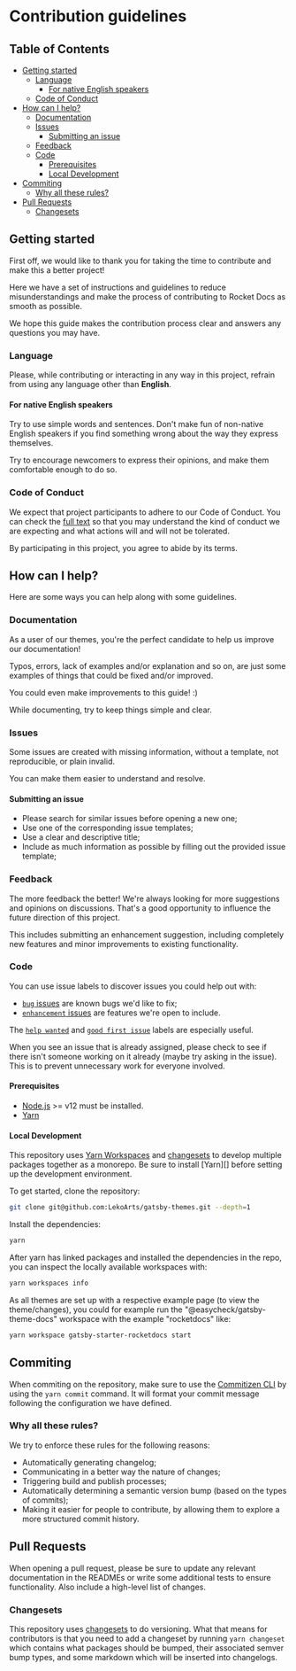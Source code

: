 # Contribution guidelines

## Table of Contents

- [Getting started](#getting-started)
  - [Language](#language)
    - [For native English speakers](#for-native-english-speakers)
  - [Code of Conduct](#code-of-conduct)
- [How can I help?](#how-can-i-help)
  - [Documentation](#documentation)
  - [Issues](#issues)
    - [Submitting an issue](#submitting-an-issue)
  - [Feedback](#feedback)
  - [Code](#code)
    - [Prerequisites](#prerequisites)
    - [Local Development](#local-development)
- [Commiting](#commiting)
  - [Why all these rules?](#why-all-these-rules)
- [Pull Requests](#pull-requests)
  - [Changesets](#changesets)

## Getting started

First off, we would like to thank you for taking the time to contribute and make this a better project!

Here we have a set of instructions and guidelines to reduce misunderstandings and make the process of contributing to Rocket Docs as smooth as possible.

We hope this guide makes the contribution process clear and answers any questions you may have.

### Language

Please, while contributing or interacting in any way in this project, refrain from using any language other than **English**.

#### For native English speakers

Try to use simple words and sentences. Don't make fun of non-native English speakers if you find something wrong about the way they express themselves.

Try to encourage newcomers to express their opinions, and make them comfortable enough to do so.

### Code of Conduct

We expect that project participants to adhere to our Code of Conduct. You can check the [full text](CODE_OF_CONDUCT.md) so that you may understand the kind of conduct we are expecting and what actions will and will not be tolerated.

By participating in this project, you agree to abide by its terms.

## How can I help?

Here are some ways you can help along with some guidelines.

### Documentation

As a user of our themes, you're the perfect candidate to help us improve our documentation!

Typos, errors, lack of examples and/or explanation and so on, are just some examples of things that could be fixed and/or improved.

You could even make improvements to this guide! :)

While documenting, try to keep things simple and clear.

### Issues

Some issues are created with missing information, without a template, not reproducible, or plain
invalid.

You can make them easier to understand and resolve.

#### Submitting an issue

- Please search for similar issues before opening a new one;
- Use one of the corresponding issue templates;
- Use a clear and descriptive title;
- Include as much information as possible by filling out the provided issue template;

### Feedback

The more feedback the better! We're always looking for more suggestions and opinions on discussions. That's a good opportunity to influence the future direction of this project.

This includes submitting an enhancement suggestion, including completely new features and minor improvements to existing functionality.

### Code

You can use issue labels to discover issues you could help out with:

- [`bug` issues](https://github.com/jpedroschmitz/rocketdocs/labels/kind%3A%20bug)
  are known bugs we'd like to fix;
- [`enhancement` issues](https://github.com/jpedroschmitz/rocketdocs/labels/type%3A%20feature%20request)
  are features we're open to include.

The
[`help wanted`](https://github.com/jpedroschmitz/rocketdocs/labels/help%20wanted)
and
[`good first issue`](https://github.com/jpedroschmitz/rocketdocs/labels/good%20first%20issue)
labels are especially useful.

When you see an issue that is already assigned, please check to see if there isn't someone working on it already (maybe try asking in the issue). This is to prevent unnecessary work for everyone involved.

#### Prerequisites

- [Node.js](http://nodejs.org/) >= v12 must be installed.
- [Yarn](https://yarnpkg.com/en/docs/install)

#### Local Development

This repository uses [Yarn Workspaces][] and [changesets][] to develop multiple packages together as a monorepo. Be sure to install [Yarn][] before setting up the development environment.

To get started, clone the repository:

```sh
git clone git@github.com:LekoArts/gatsby-themes.git --depth=1
```

Install the dependencies:

```sh
yarn
```

After yarn has linked packages and installed the dependencies in the repo, you can inspect the locally available workspaces with:

```sh
yarn workspaces info
```

As all themes are set up with a respective example page (to view the theme/changes), you could for example run the "@easycheck/gatsby-theme-docs" workspace with the example "rocketdocs" like:

```sh
yarn workspace gatsby-starter-rocketdocs start
```

## Commiting

When commiting on the repository, make sure to use the [Commitizen CLI](https://www.npmjs.com/package/commitizen) by using the `yarn commit` command. It will format your commit message following the configuration we have defined.

### Why all these rules?

We try to enforce these rules for the following reasons:

- Automatically generating changelog;
- Communicating in a better way the nature of changes;
- Triggering build and publish processes;
- Automatically determining a semantic version bump (based on the types of commits);
- Making it easier for people to contribute, by allowing them to explore a more structured commit history.

## Pull Requests

When opening a pull request, please be sure to update any relevant documentation in the READMEs or write some additional tests to ensure functionality. Also include a high-level list of changes.

### Changesets

This repository uses [changesets][] to do versioning. What that means for contributors is that you need to add a changeset by running `yarn changeset` which contains what packages should be bumped, their associated semver bump types, and some markdown which will be inserted into changelogs.

[yarn workspaces]: https://yarnpkg.com/en/docs/workspaces
[changesets]: https://github.com/atlassian/changesets
